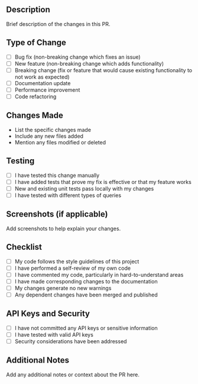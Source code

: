 ## Description
Brief description of the changes in this PR.

## Type of Change
- [ ] Bug fix (non-breaking change which fixes an issue)
- [ ] New feature (non-breaking change which adds functionality)
- [ ] Breaking change (fix or feature that would cause existing functionality to not work as expected)
- [ ] Documentation update
- [ ] Performance improvement
- [ ] Code refactoring

## Changes Made
- List the specific changes made
- Include any new files added
- Mention any files modified or deleted

## Testing
- [ ] I have tested this change manually
- [ ] I have added tests that prove my fix is effective or that my feature works
- [ ] New and existing unit tests pass locally with my changes
- [ ] I have tested with different types of queries

## Screenshots (if applicable)
Add screenshots to help explain your changes.

## Checklist
- [ ] My code follows the style guidelines of this project
- [ ] I have performed a self-review of my own code
- [ ] I have commented my code, particularly in hard-to-understand areas
- [ ] I have made corresponding changes to the documentation
- [ ] My changes generate no new warnings
- [ ] Any dependent changes have been merged and published

## API Keys and Security
- [ ] I have not committed any API keys or sensitive information
- [ ] I have tested with valid API keys
- [ ] Security considerations have been addressed

## Additional Notes
Add any additional notes or context about the PR here.